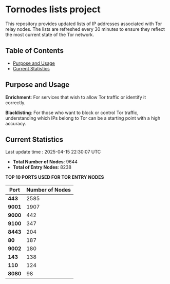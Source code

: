 # Tornodes lists project

This repository provides updated lists of IP addresses associated with Tor relay nodes. The lists are refreshed every 30 minutes to ensure they reflect the most current state of the Tor network.

## Table of Contents

- [Purpose and Usage](#purpose-and-usage)
- [Current Statistics](#current-statistics)


## Purpose and Usage

**Enrichment**: For services that wish to allow Tor traffic or identify it correctly.

**Blacklisting**: For those who want to block or control Tor traffic, understanding which IPs belong to Tor can be a starting point with a high accuracy.

## Current Statistics

Last update time : 2025-04-15 22:30:07 UTC

- **Total Number of Nodes**: 9644
- **Total of Entry Nodes**: 8238

**TOP 10 PORTS USED FOR TOR ENTRY NODES**

| **Port** | **Number of Nodes** |
|------|-----------------|
| **443**   | 2585  |
| **9001**   | 1907  |
| **9000**   | 442  |
| **9100**   | 347  |
| **8443**   | 204  |
| **80**   | 187  |
| **9002**   | 180  |
| **143**   | 138  |
| **110**   | 124  |
| **8080**   | 98  |


